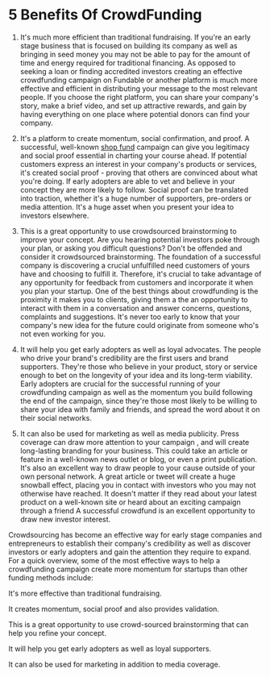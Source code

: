 # 5 Benefits Of CrowdFunding

1) It's much more efficient than traditional fundraising.
If you're an early stage business that is focused on building its company as well as bringing in seed money you may not be able to pay for the amount of time and energy required for traditional financing. As opposed to seeking a loan or finding accredited investors creating an effective crowdfunding campaign on Fundable or another platform is much more effective and efficient in distributing your message to the most relevant people. If you choose the right platform, you can share your company's story, make a brief video, and set up attractive rewards, and gain by having everything on one place where potential donors can find your company.

2) It's a platform to create momentum, social confirmation, and proof.
A successful, well-known <a href="https://scoutmine.com/" rel="nofollow">shop fund</a> campaign can give you legitimacy and social proof essential in charting your course ahead. If potential customers express an interest in your company's products or services, it's created social proof - proving that others are convinced about what you're doing. If early adopters are able to vet and believe in your concept they are more likely to follow. Social proof can be translated into traction, whether it's a huge number of supporters, pre-orders or media attention. It's a huge asset when you present your idea to investors elsewhere.

3) This is a great opportunity to use crowdsourced brainstorming to improve your concept.
Are you hearing potential investors poke through your plan, or asking you difficult questions? Don't be offended and consider it crowdsourced brainstorming. The foundation of a successful company is discovering a crucial unfulfilled need customers of yours have and choosing to fulfill it. Therefore, it's crucial to take advantage of any opportunity for feedback from customers and incorporate it when you plan your startup. One of the best things about crowdfunding is the proximity it makes you to clients, giving them a the an opportunity to interact with them in a conversation and answer concerns, questions, complaints and suggestions. It's never too early to know that your company's new idea for the future could originate from someone who's not even working for you.

4) It will help you get early adopters as well as loyal advocates.
The people who drive your brand's credibility are the first users and brand supporters. They're those who believe in your product, story or service enough to bet on the longevity of your idea and its long-term viability. Early adopters are crucial for the successful running of your crowdfunding campaign as well as the momentum you build following the end of the campaign, since they're those most likely to be willing to share your idea with family and friends, and spread the word about it on their social networks.

5) It can also be used for marketing as well as media publicity.
Press coverage can draw more attention to your campaign , and will create long-lasting branding for your business. This could take an article or feature in a well-known news outlet or blog, or even a print publication. It's also an excellent way to draw people to your cause outside of your own personal network. A great article or tweet will create a huge snowball effect, placing you in contact with investors who you may not otherwise have reached. It doesn't matter if they read about your latest product on a well-known site or heard about an exciting campaign through a friend A successful crowdfund is an excellent opportunity to draw new investor interest.

Crowdsourcing has become an effective way for early stage companies and entrepreneurs to establish their company's credibility as well as discover investors or early adopters and gain the attention they require to expand. For a quick overview, some of the most effective ways to help a crowdfunding campaign create more momentum for startups than other funding methods include:

It's more effective than traditional fundraising.

It creates momentum, social proof and also provides validation.

This is a great opportunity to use crowd-sourced brainstorming that can help you refine your concept.

It will help you get early adopters as well as loyal supporters.

It can also be used for marketing in addition to media coverage.
